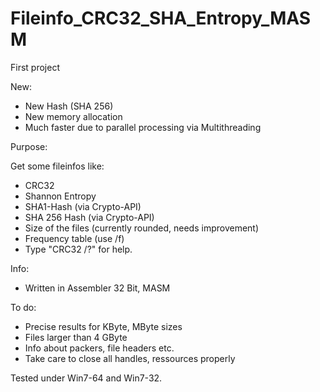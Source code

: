 Fileinfo_CRC32_SHA_Entropy_MASM
===============================

First project

New:
  - New Hash (SHA 256)
  - New memory allocation
  - Much faster due to parallel processing via Multithreading

Purpose: 

  Get some fileinfos like:
  - CRC32
  - Shannon Entropy
  - SHA1-Hash (via Crypto-API)
  - SHA 256 Hash (via Crypto-API)
  - Size of the files (currently rounded, needs improvement)
  - Frequency table (use /f)
  - Type "CRC32 /?" for help.
  
Info:  
  - Written in Assembler 32 Bit, MASM
  
To do: 
  - Precise results for KByte, MByte sizes
  - Files larger than 4 GByte  
  - Info about packers, file headers etc.
  - Take care to close all handles, ressources properly
  
Tested under Win7-64 and Win7-32.
